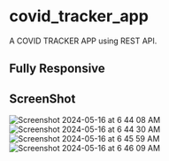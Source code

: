 # covid_tracker_app

A COVID TRACKER APP using REST API. 

## Fully Responsive


## ScreenShot
![Screenshot 2024-05-16 at 6 44 08 AM](https://github.com/Rashadul-hub/covid-tracker-app/assets/84420804/56639e65-6fe9-4109-b0a8-deaf7b96525d)
![Screenshot 2024-05-16 at 6 44 30 AM](https://github.com/Rashadul-hub/covid-tracker-app/assets/84420804/f9cf30f2-ef1a-4243-bd72-9af027eb5661)
![Screenshot 2024-05-16 at 6 45 59 AM](https://github.com/Rashadul-hub/covid-tracker-app/assets/84420804/05e168f5-a3b3-4d1b-89f6-09024d39f687)
![Screenshot 2024-05-16 at 6 46 09 AM](https://github.com/Rashadul-hub/covid-tracker-app/assets/84420804/b0ecb171-f5ff-444d-a632-1153adf2c95c)
